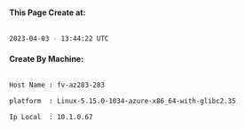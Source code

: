 
   
#### This Page Create at:

```bash

2023-04-03 - 13:44:22 UTC

```

#### Create By Machine:

```bash

Host Name : fv-az283-283

platform  : Linux-5.15.0-1034-azure-x86_64-with-glibc2.35

Ip Local  : 10.1.0.67

```

